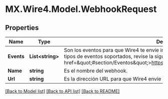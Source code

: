 # MX.Wire4.Model.WebhookRequest
## Properties

Name | Type | Description | Notes
------------ | ------------- | ------------- | -------------
**Events** | **List&lt;string&gt;** | Son los eventos para que Wire4 te envíe información. Para más información sobre los tipos de eventos soportados, revise la siguiente liga: &lt;a href&#x3D;\&quot;#section/Eventos\&quot;&gt;https://developers.wire4.mx/#section/Eventos&lt;/a&gt;. | 
**Name** | **string** | Es el nombre del webhook. | 
**Url** | **string** | Es la dirección URL para que Wire4 envíe las notificaciones cuando un evento ocurra. | 

[[Back to Model list]](../README.md#documentation-for-models) [[Back to API list]](../README.md#documentation-for-api-endpoints) [[Back to README]](../README.md)

